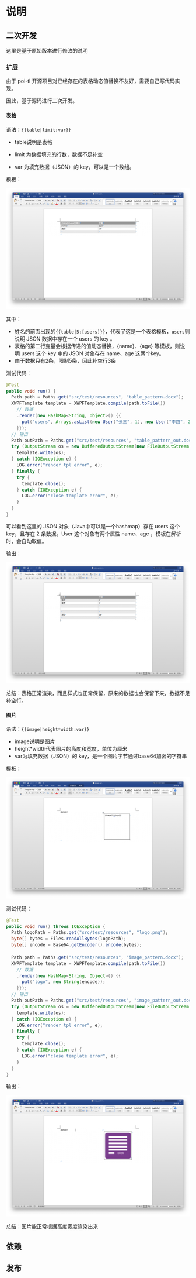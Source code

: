 # 说明

## 二次开发

这里是基于原始版本进行修改的说明

### 扩展

由于 poi-tl 开源项目对已经存在的表格动态值替换不友好，需要自己写代码实现。

因此，基于源码进行二次开发。

#### 表格

语法：`{{table|limit:var}}`

- table说明是表格

- limit 为数据填充的行数，数据不足补空
- var 为填充数据（JSON）的 key，可以是一个数组。

模板：

![extend-table](assets/extend-table.jpg)

其中：

- 姓名的前面出现的`{{table|5:[users]}}`，代表了这是一个表格模板，`users`则说明 JSON 数据中存在一个 users 的 key 。
- 表格的第二行变量会根据传递的值动态替换，{name}、{age} 等模板，则说明 users 这个 key 中的 JSON 对象存在 name、age 这两个key。
- 由于数据只有2条，限制5条，因此补空行3条

测试代码：

```java
@Test
public void run() {
  Path path = Paths.get("src/test/resources", "table_pattern.docx");
  XWPFTemplate template = XWPFTemplate.compile(path.toFile())
    // 数据
    .render(new HashMap<String, Object>() {{
      put("users", Arrays.asList(new User("张三", 1), new User("李四", 2)));
    }});
  // 输出
  Path outPath = Paths.get("src/test/resources", "table_pattern_out.docx");
  try (OutputStream os = new BufferedOutputStream(new FileOutputStream(outPath.toFile()))) {
    template.write(os);
  } catch (IOException e) {
    LOG.error("render tpl error", e);
  } finally {
    try {
      template.close();
    } catch (IOException e) {
      LOG.error("close template error", e);
    }
  }
}
```

可以看到这里的 JSON 对象（Java中可以是一个hashmap）存在 users 这个 key，且存在 2 条数据。User 这个对象有两个属性 name、age ，模板在解析时，会自动取值。

输出：

![extend-table-out](assets/extend-table-out.jpg)

总结：表格正常渲染，而且样式也正常保留，原来的数据也会保留下来，数据不足补空行。

#### 图片

语法：`{{image|height*width:var}}`

- image说明是图片
- height*width代表图片的高度和宽度，单位为厘米
- var为填充数据（JSON）的 key，是一个图片字节通过base64加密的字符串

模板：

![extend-image](assets/extend-image.jpg)

测试代码：

```java
@Test
public void run() throws IOException {
  Path logoPath = Paths.get("src/test/resources", "logo.png");
  byte[] bytes = Files.readAllBytes(logoPath);
  byte[] encode = Base64.getEncoder().encode(bytes);

  Path path = Paths.get("src/test/resources", "image_pattern.docx");
  XWPFTemplate template = XWPFTemplate.compile(path.toFile())
    // 数据
    .render(new HashMap<String, Object>() {{
      put("logo", new String(encode));
    }});
  // 输出
  Path outPath = Paths.get("src/test/resources", "image_pattern_out.docx");
  try (OutputStream os = new BufferedOutputStream(new FileOutputStream(outPath.toFile()))) {
    template.write(os);
  } catch (IOException e) {
    LOG.error("render tpl error", e);
  } finally {
    try {
      template.close();
    } catch (IOException e) {
      LOG.error("close template error", e);
    }
  }
}
```

输出：

![extend-image-out](assets/extend-image-out.jpg)

总结：图片能正常根据高度宽度渲染出来

## 依赖

## 发布

